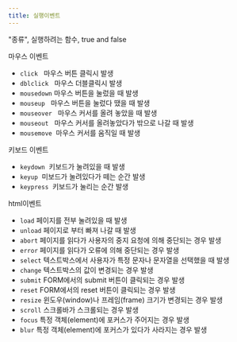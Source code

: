 ```yaml
---
title: 실행이벤트
---
```


"종류", 실행하려는 함수, true and false

<div class="post-stitle">마우스 이벤트 </div>
<ul>
    <li><code class="language-plaintext highlighter-rouge">click</code>   마우스 버튼 클릭시 발생</li>
    <li><code class="language-plaintext highlighter-rouge">dblclick</code>   마우스 더블클릭시 발생</li>
    <li><code class="language-plaintext highlighter-rouge">mousedown</code> 마우스 버튼을 눌렀을 때 발생</li>
    <li><code class="language-plaintext highlighter-rouge">mouseup</code>   마우스 버튼을 눌렀다 땠을 때 발생</li>
    <li><code class="language-plaintext highlighter-rouge">mouseover</code>   마우스 커서를 올려 놓았을 때 발생</li>
    <li><code class="language-plaintext highlighter-rouge">mouseout</code>   마우스 커서를 올려놓았다가 밖으로 나갈 때 발생</li>
    <li><code class="language-plaintext highlighter-rouge">mousemove</code>  마우스 커서를 움직일 때 발생</li>
</ul>

<div class="post-stitle">키보드 이벤트</div>
<ul>
    <li><code class="language-plaintext highlighter-rouge">keydown</code>  키보드가 눌려있을 때 발생</li>
    <li><code class="language-plaintext highlighter-rouge">keyup</code>  미보드가 눌려있다가 떼는 순간 발생</li>
    <li><code class="language-plaintext highlighter-rouge">keypress</code>  키보드가 눌리는 순간 발생</li>
</ul>

<div class="post-stitle">html이벤트</div>
<ul>
    <li><code class="language-plaintext highlighter-rouge">load</code> 페이지를 전부 눌려있을 때 발생</li>
    <li><code class="language-plaintext highlighter-rouge">unload</code> 페이지로 부터 빠져 나갈 때 발생</li>
    <li><code class="language-plaintext highlighter-rouge">abort</code> 페이지를 읽다가 사용자의 중지 요청에 의해 중단되는 경우 발생</li>
    <li><code class="language-plaintext highlighter-rouge">error</code> 페이지를 읽다가 오류에 의해 중단되는 경우 발생</li>
    <li><code class="language-plaintext highlighter-rouge">select</code> 텍스트박스에서 사용자가 특정 문자나 문자열을 선택했을 때 발생</li>
    <li><code class="language-plaintext highlighter-rouge">change</code> 텍스트박스의 값이 변경되는 경우 발생</li>
    <li><code class="language-plaintext highlighter-rouge">submit</code> FORM에서의 submit 버튼이 클릭되는 경우 발생</li>
    <li><code class="language-plaintext highlighter-rouge">reset</code> FORM에서의 reset 버튼이 클릭되는 경우 발생</li>
    <li><code class="language-plaintext highlighter-rouge">resize</code> 윈도우(window)나 프레임(frame) 크기가 변경되는 경우 발생</li>
    <li><code class="language-plaintext highlighter-rouge">scroll</code> 스크롤바가 스크롤되는 경우 발생</li>
    <li><code class="language-plaintext highlighter-rouge">focus</code> 특정 객체(element)에 포커스가 주어지는 경우 발생</li>
    <li><code class="language-plaintext highlighter-rouge">blur</code> 특정 객체(element)에 포커스가 있다가 사라지는 경우 발생</li>
</ul>